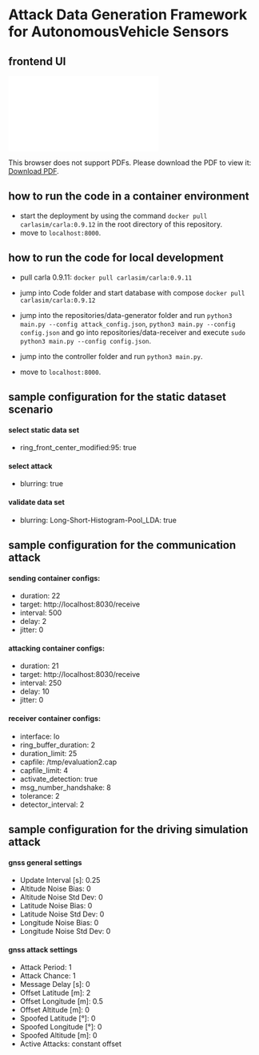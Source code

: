 # Attack Data Generation Framework for AutonomousVehicle Sensors

## frontend UI

<object data="./ADGF.pdf" type="application/pdf" width="100%">
    <embed src="./ADGF.pdf">
        <p>This browser does not support PDFs. Please download the PDF to view it: <a href="./ADGF.pdf">Download PDF</a>.</p>
    </embed>
</object>

## how to run the code in a container environment

- start the deployment by using the command `docker pull carlasim/carla:0.9.12` in the root directory of this repository.
- move to `localhost:8000`.

## how to run the code for local development

- pull carla 0.9.11: `docker pull carlasim/carla:0.9.11`
- jump into Code folder and start database with compose `docker pull carlasim/carla:0.9.12`

- jump into the repositories/data-generator folder and run `python3 main.py --config attack_config.json`, `python3 main.py --config config.json` and go into repositories/data-receiver and execute `sudo python3 main.py --config config.json`.
- jump into the controller folder and run `python3 main.py`.
- move to `localhost:8000`.

## sample configuration for the static dataset scenario
#### select static data set
  - ring_front_center_modified:95: true
#### select attack
  - blurring: true
#### validate data set
  - blurring: Long-Short-Histogram-Pool_LDA: true

## sample configuration for the communication attack

#### sending container configs:
  - duration: 22
  - target: http://localhost:8030/receive
  - interval: 500
  - delay: 2
  - jitter: 0
#### attacking container configs:
  - duration: 21
  - target: http://localhost:8030/receive
  - interval: 250
  - delay: 10
  - jitter: 0
#### receiver container configs:
  - interface: lo
  - ring_buffer_duration: 2
  - duration_limit: 25
  - capfile: /tmp/evaluation2.cap
  - capfile_limit: 4
  - activate_detection: true
  - msg_number_handshake: 8
  - tolerance: 2
  - detector_interval: 2

## sample configuration for the driving simulation attack
#### gnss general settings
  - Update Interval [s]: 0.25
  - Altitude Noise Bias: 0
  - Altitude Noise Std Dev: 0
  - Latitude Noise Bias: 0
  - Latitude Noise Std Dev: 0
  - Longitude Noise Bias: 0
  - Longitude Noise Std Dev: 0

#### gnss attack settings
  - Attack Period: 1
  - Attack Chance: 1
  - Message Delay [s]: 0
  - Offset Latitude [m]: 2
  - Offset Longitude [m]: 0.5
  - Offset Altitude [m]: 0
  - Spoofed Latitude [°]: 0
  - Spoofed Longitude [°]: 0
  - Spoofed Altitude [m]: 0
  - Active Attacks: constant offset
